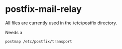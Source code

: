 # postfix-mail-relay

All files are currently used in the /etc/postfix directory.


Needs a
```
postmap /etc/postfix/transport
```
